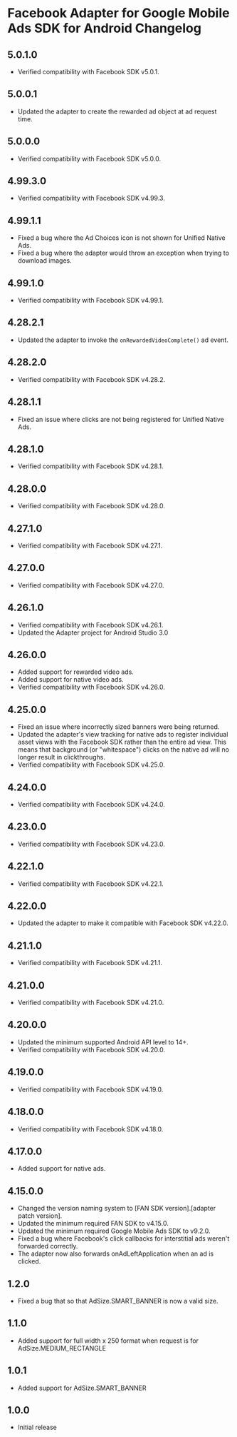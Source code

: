 # Facebook Adapter for Google Mobile Ads SDK for Android Changelog

## 5.0.1.0
- Verified compatibility with Facebook SDK v5.0.1.

## 5.0.0.1
- Updated the adapter to create the rewarded ad object at ad request time.

## 5.0.0.0
- Verified compatibility with Facebook SDK v5.0.0.

## 4.99.3.0
- Verified compatibility with Facebook SDK v4.99.3.

## 4.99.1.1
- Fixed a bug where the Ad Choices icon is not shown for Unified Native Ads.
- Fixed a bug where the adapter would throw an exception when trying to download images.

## 4.99.1.0
- Verified compatibility with Facebook SDK v4.99.1.

## 4.28.2.1
- Updated the adapter to invoke the `onRewardedVideoComplete()` ad event.

## 4.28.2.0
- Verified compatibility with Facebook SDK v4.28.2.

## 4.28.1.1
- Fixed an issue where clicks are not being registered for Unified Native Ads.

## 4.28.1.0
- Verified compatibility with Facebook SDK v4.28.1.

## 4.28.0.0
- Verified compatibility with Facebook SDK v4.28.0.

## 4.27.1.0
- Verified compatibility with Facebook SDK v4.27.1.

## 4.27.0.0
- Verified compatibility with Facebook SDK v4.27.0.

## 4.26.1.0
- Verified compatibility with Facebook SDK v4.26.1.
- Updated the Adapter project for Android Studio 3.0

## 4.26.0.0
- Added support for rewarded video ads.
- Added support for native video ads.
- Verified compatibility with Facebook SDK v4.26.0.

## 4.25.0.0
- Fixed an issue where incorrectly sized banners were being returned.
- Updated the adapter's view tracking for native ads to register individual
  asset views with the Facebook SDK rather than the entire ad view. This means
  that background (or "whitespace") clicks on the native ad will no longer
  result in clickthroughs.
- Verified compatibility with Facebook SDK v4.25.0.

## 4.24.0.0
- Verified compatibility with Facebook SDK v4.24.0.

## 4.23.0.0
- Verified compatibility with Facebook SDK v4.23.0.

## 4.22.1.0
- Verified compatibility with Facebook SDK v4.22.1.

## 4.22.0.0
- Updated the adapter to make it compatible with Facebook SDK v4.22.0.

## 4.21.1.0
- Verified compatibility with Facebook SDK v4.21.1.

## 4.21.0.0
- Verified compatibility with Facebook SDK v4.21.0.

## 4.20.0.0
- Updated the minimum supported Android API level to 14+.
- Verified compatibility with Facebook SDK v4.20.0.

## 4.19.0.0
- Verified compatibility with Facebook SDK v4.19.0.

## 4.18.0.0
- Verified compatibility with Facebook SDK v4.18.0.

## 4.17.0.0
- Added support for native ads.

## 4.15.0.0
- Changed the version naming system to
  [FAN SDK version].[adapter patch version].
- Updated the minimum required FAN SDK to v4.15.0.
- Updated the minimum required Google Mobile Ads SDK to v9.2.0.
- Fixed a bug where Facebook's click callbacks for interstitial ads weren't
  forwarded correctly.
- The adapter now also forwards onAdLeftApplication when an ad is clicked.

## 1.2.0
- Fixed a bug that so that AdSize.SMART_BANNER is now a valid size.

## 1.1.0
- Added support for full width x 250 format when request is
for AdSize.MEDIUM_RECTANGLE

## 1.0.1
- Added support for AdSize.SMART_BANNER

## 1.0.0
- Initial release
